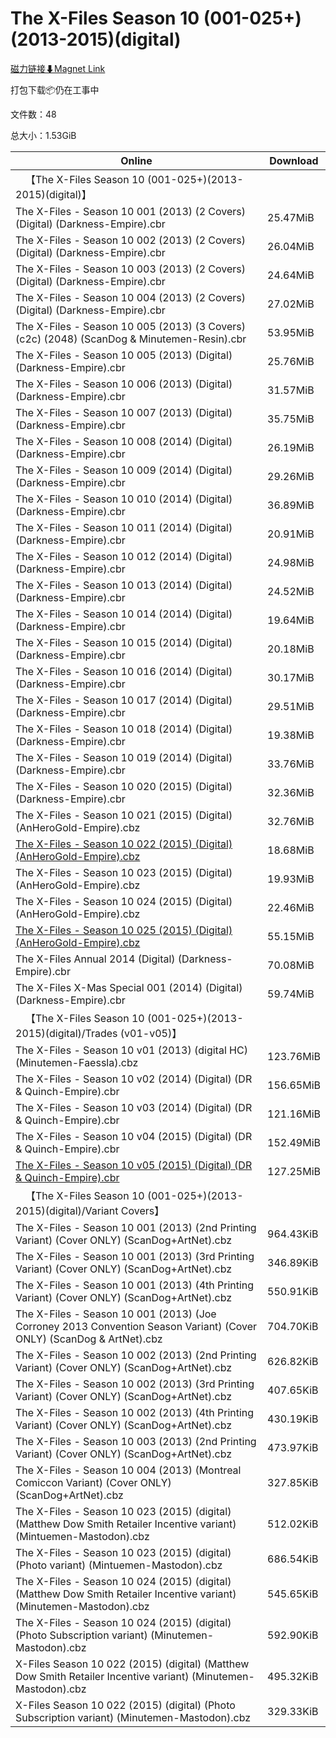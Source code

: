 # The X-Files Season 10 (001-025+)(2013-2015)(digital)

[磁力链接⬇Magnet Link](magnet:?xt=urn:btih:abcca5739c0eb87c7039e3cad9c5ffc0aecbe788&dn=The%20X-Files%20Season%2010%20%28001-025%2B%29%282013-2015%29%28digital%29)

打包下载📦仍在工事中

文件数：48

总大小：1.53GiB

Online | Download
--- | ---
&emsp;【The X-Files Season 10 (001-025+)(2013-2015)(digital)】 | 
The X-Files - Season 10 001 (2013) (2 Covers) (Digital) (Darkness-Empire).cbr | 25.47MiB
The X-Files - Season 10 002 (2013) (2 Covers) (Digital) (Darkness-Empire).cbr | 26.04MiB
The X-Files - Season 10 003 (2013) (2 Covers) (Digital) (Darkness-Empire).cbr | 24.64MiB
The X-Files - Season 10 004 (2013) (2 Covers) (Digital) (Darkness-Empire).cbr | 27.02MiB
The X-Files - Season 10 005 (2013) (3 Covers) (c2c) (2048) (ScanDog & Minutemen-Resin).cbr | 53.95MiB
The X-Files - Season 10 005 (2013) (Digital) (Darkness-Empire).cbr | 25.76MiB
The X-Files - Season 10 006 (2013) (Digital) (Darkness-Empire).cbr | 31.57MiB
The X-Files - Season 10 007 (2013) (Digital) (Darkness-Empire).cbr | 35.75MiB
The X-Files - Season 10 008 (2014) (Digital) (Darkness-Empire).cbr | 26.19MiB
The X-Files - Season 10 009 (2014) (Digital) (Darkness-Empire).cbr | 29.26MiB
The X-Files - Season 10 010 (2014) (Digital) (Darkness-Empire).cbr | 36.89MiB
The X-Files - Season 10 011 (2014) (Digital) (Darkness-Empire).cbr | 20.91MiB
The X-Files - Season 10 012 (2014) (Digital) (Darkness-Empire).cbr | 24.98MiB
The X-Files - Season 10 013 (2014) (Digital) (Darkness-Empire).cbr | 24.52MiB
The X-Files - Season 10 014 (2014) (Digital) (Darkness-Empire).cbr | 19.64MiB
The X-Files - Season 10 015 (2014) (Digital) (Darkness-Empire).cbr | 20.18MiB
The X-Files - Season 10 016 (2014) (Digital) (Darkness-Empire).cbr | 30.17MiB
The X-Files - Season 10 017 (2014) (Digital) (Darkness-Empire).cbr | 29.51MiB
The X-Files - Season 10 018 (2014) (Digital) (Darkness-Empire).cbr | 19.38MiB
The X-Files - Season 10 019 (2014) (Digital) (Darkness-Empire).cbr | 33.76MiB
The X-Files - Season 10 020 (2015) (Digital) (Darkness-Empire).cbr | 32.36MiB
The X-Files - Season 10 021 (2015) (Digital) (AnHeroGold-Empire).cbz | 32.76MiB
[The X-Files - Season 10 022 (2015) (Digital) (AnHeroGold-Empire).cbz](https://github.com/alicewish/markdown/blob/master/comic/X-Files-Season-10-022-2015-Digital-AnHeroGold-Empire-cbz.md) | 18.68MiB
The X-Files - Season 10 023 (2015) (Digital) (AnHeroGold-Empire).cbz | 19.93MiB
The X-Files - Season 10 024 (2015) (Digital) (AnHeroGold-Empire).cbz | 22.46MiB
[The X-Files - Season 10 025 (2015) (Digital) (AnHeroGold-Empire).cbz](https://github.com/alicewish/markdown/blob/master/comic/X-Files-Season-10-025-2015-Digital-AnHeroGold-Empire-cbz.md) | 55.15MiB
The X-Files Annual 2014 (Digital) (Darkness-Empire).cbr | 70.08MiB
The X-Files X-Mas Special 001 (2014) (Digital) (Darkness-Empire).cbr | 59.74MiB
&emsp;【The X-Files Season 10 (001-025+)(2013-2015)(digital)/Trades (v01-v05)】 | 
The X-Files - Season 10 v01 (2013) (digital HC) (Minutemen-Faessla).cbz | 123.76MiB
The X-Files - Season 10 v02 (2014) (Digital) (DR & Quinch-Empire).cbr | 156.65MiB
The X-Files - Season 10 v03 (2014) (Digital) (DR & Quinch-Empire).cbr | 121.16MiB
The X-Files - Season 10 v04 (2015) (Digital) (DR & Quinch-Empire).cbr | 152.49MiB
[The X-Files - Season 10 v05 (2015) (Digital) (DR & Quinch-Empire).cbr](https://github.com/alicewish/markdown/blob/master/comic/X-Files-Season-10-v05-2015-Digital-DR-Quinch-Empire-cbr.md) | 127.25MiB
&emsp;【The X-Files Season 10 (001-025+)(2013-2015)(digital)/Variant Covers】 | 
The X-Files - Season 10 001 (2013) (2nd Printing Variant) (Cover ONLY) (ScanDog+ArtNet).cbz | 964.43KiB
The X-Files - Season 10 001 (2013) (3rd Printing Variant) (Cover ONLY) (ScanDog+ArtNet).cbz | 346.89KiB
The X-Files - Season 10 001 (2013) (4th Printing Variant) (Cover ONLY) (ScanDog+ArtNet).cbz | 550.91KiB
The X-Files - Season 10 001 (2013) (Joe Corroney 2013 Convention Season Variant) (Cover ONLY) (ScanDog & ArtNet).cbz | 704.70KiB
The X-Files - Season 10 002 (2013) (2nd Printing Variant) (Cover ONLY) (ScanDog+ArtNet).cbz | 626.82KiB
The X-Files - Season 10 002 (2013) (3rd Printing Variant) (Cover ONLY) (ScanDog+ArtNet).cbz | 407.65KiB
The X-Files - Season 10 002 (2013) (4th Printing Variant) (Cover ONLY) (ScanDog+ArtNet).cbz | 430.19KiB
The X-Files - Season 10 003 (2013) (2nd Printing Variant) (Cover ONLY) (ScanDog+ArtNet).cbz | 473.97KiB
The X-Files - Season 10 004 (2013) (Montreal Comiccon Variant) (Cover ONLY) (ScanDog+ArtNet).cbz | 327.85KiB
The X-Files - Season 10 023 (2015) (digital) (Matthew Dow Smith Retailer Incentive variant) (Mintuemen-Mastodon).cbz | 512.02KiB
The X-Files - Season 10 023 (2015) (digital) (Photo variant) (Mintuemen-Mastodon).cbz | 686.54KiB
The X-Files - Season 10 024 (2015) (digital) (Matthew Dow Smith Retailer Incentive variant) (Minutemen-Mastodon).cbz | 545.65KiB
The X-Files - Season 10 024 (2015) (digital) (Photo Subscription variant) (Minutemen-Mastodon).cbz | 592.90KiB
X-Files Season 10 022 (2015) (digital) (Matthew Dow Smith Retailer Incentive variant) (Minutemen-Mastodon).cbz | 495.32KiB
X-Files Season 10 022 (2015) (digital) (Photo Subscription variant) (Minutemen-Mastodon).cbz | 329.33KiB